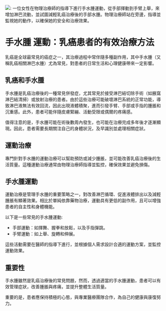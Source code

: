 ![: 一位女性在物理治療師的指導下進行手水腫運動，從手部揮動到手臂上舉，來增加淋巴流動，並試圖減輕乳癌治療後的手部水腫。物理治療師站在旁邊，指導並監視她的動作，以確保她的安全和治療效果。](https://i.imgur.com/gcDIQEr.jpeg)
# 手水腫 運動：乳癌患者的有效治療方法

乳癌是全球最常見的癌症之一，其治療過程中常伴隨多種副作用，其中手水腫（又稱乳癌相關淋巴水腫）尤為常見，對患者的日常生活和心理健康帶來一定影響。

## 乳癌和手水腫

手水腫是乳癌治療後的一種常見併發症，尤其常見於接受淋巴結切除手術（如腋窩淋巴結清掃）或放射治療的患者。由於這些治療可能破壞淋巴系統的正常功能，導致淋巴液無法有效回流，因此出現液體積聚，進而引發手臂、手部或手指的腫脹和沉重感。此外，患者可能伴隨皮膚緊繃、活動受限或偶爾的疼痛感。

值得注意的是，手水腫可能在術後數周內發生，也可能在治療完成多年後才逐漸顯現。因此，患者需要長期關注自己的身體狀況，及早識別並處理相關症狀。

## 運動治療

專門針對手水腫的運動治療可以幫助預防或減少腫脹，並可能改善乳癌治療後的生活質量。這種運動治療通常由物理治療師指導並監控，確保效果並避免損傷。

## 手水腫運動

運動治療是管理手水腫的重要策略之一，對改善淋巴循環、促進液體排出以及減輕腫脹有顯著效果。相比於單純依靠藥物治療，運動具有更低的副作用，且可以增強患者的自主性和身體機能。

以下是一些常見的手水腫運動:
- 手部運動：如揮舞、握拳和放鬆，以及手指彈跳。
- 手臂運動：如上舉、旋轉和伸展。

這些活動需要在醫師的指導下進行，並根據個人需求設計合適的運動方案，並監控運動效果。

## 重要性

手水腫雖然是乳癌治療後的常見問題，然而，透過適當的手水腫運動，患者可以有效管理症狀，改善腫脹與疼痛，並提升整體生活質量。

重要的是，患者應保持積極的心態，與專業醫療團隊合作，為自己的健康與康復努力。

